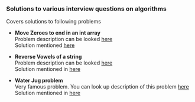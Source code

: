 ### Solutions to various interview questions on algorithms

Covers solutions to following problems
- **Move Zeroes to end in an int array**  
  Problem description can be looked [here](https://leetcode.com/problems/move-zeroes/)  
  Solution mentioned [here](prashastsaxena/MoveZerosToEnd.java)

- **Reverse Vowels of a string**  
  Problem description can be looked [here](https://leetcode.com/problems/reverse-vowels-of-a-string/)  
  Solution mentioned in [here](prashastsaxena/ReverseVowels.java)

- **Water Jug problem**  
  Very famous problem. You can look up description of this problem [here](https://leetcode.com/problems/water-and-jug-problem/)  
  Solution mentioned in [here](prashastsaxena/WaterJug.java) 
